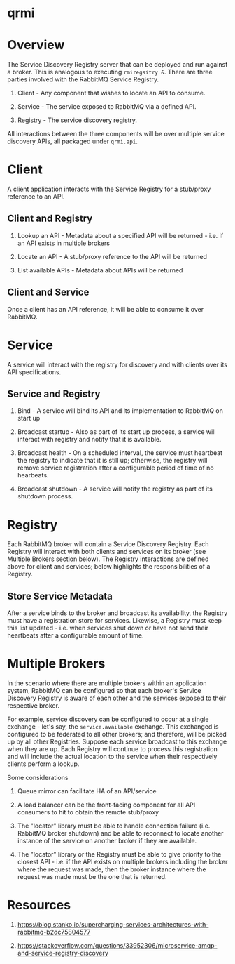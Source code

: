 # qrmi

# Overview

The Service Discovery Registry server that can be deployed and run against a broker. This is analogous to executing `rmiregsitry &`. There are three parties involved with the RabbitMQ Service Registry.

1. Client - Any component that wishes to locate an API to consume.

2. Service - The service exposed to RabbitMQ via a defined API.

3. Registry - The service discovery registry.

All interactions between the three components will be over multiple service discovery APIs, all packaged under `qrmi.api`.

# Client

A client application interacts with the Service Registry for a stub/proxy reference to an API.

## Client and Registry

1. Lookup an API - Metadata about a specified API will be returned  - i.e. if an API exists in multiple brokers

2. Locate an API - A stub/proxy reference to the API will be returned

3. List available APIs - Metadata about APIs will be returned

## Client and Service

Once a client has an API reference, it will be able to consume it over RabbitMQ.

# Service

A service will interact with the registry for discovery and with clients over its API specifications.

## Service and Registry

1. Bind - A service will bind its API and its implementation to RabbitMQ on start up

2. Broadcast startup - Also as part of its start up process, a service will interact with registry and notify that it is available.

3. Broadcast health - On a scheduled interval, the service must heartbeat the registry to indicate that it is still up; otherwise, the registry will remove service registration after a configurable period of time of no hearbeats.

4. Broadcast shutdown - A service will notify the registry as part of its shutdown process.

# Registry

Each RabbitMQ broker will contain a Service Discovery Registry. Each Registry will interact with both clients and services on its broker (see Multiple Brokers section below). The Registry interactions are defined above for client and services; below highlights the responsibilities of a Registry.

## Store Service Metadata

After a service binds to the broker and broadcast its availability, the Registry must have a registration store for services. Likewise, a Registry must keep this list updated - i.e. when services shut down or have not send their heartbeats after a configurable amount of time.

# Multiple Brokers

In the scenario where there are multiple brokers within an application system, RabbitMQ can be configured so that each broker's Service Discovery Registry is aware of each other and the services exposed to their respective broker. 

For example, service discovery can be configured to occur at a single exchange - let's say, the `service.available` exchange. This exchanged is configured to be federated to all other brokers; and therefore, will be picked up by all other Registries. Suppose each service broadcast to this exchange when they are up. Each Registry will continue to process this registration and will include the actual location to the service when their respectively clients perform a lookup.

Some considerations

1. Queue mirror can facilitate HA of an API/service

2. A load balancer can be the front-facing component for all API consumers to hit to obtain the remote stub/proxy 

3. The "locator" library must be able to handle connection failure (i.e. RabbitMQ broker shutdown) and be able to reconnect to locate another instance of the service on another broker if they are available.

4. The "locator" library or the Registry must be able to give priority to the closest API - i.e. if the API exists on multiple brokers including the broker where the request was made, then the broker instance where the request was made must be the one that is returned. 

# Resources

1. https://blog.stanko.io/supercharging-services-architectures-with-rabbitmq-b2dc75804577

2. https://stackoverflow.com/questions/33952306/microservice-amqp-and-service-registry-discovery

